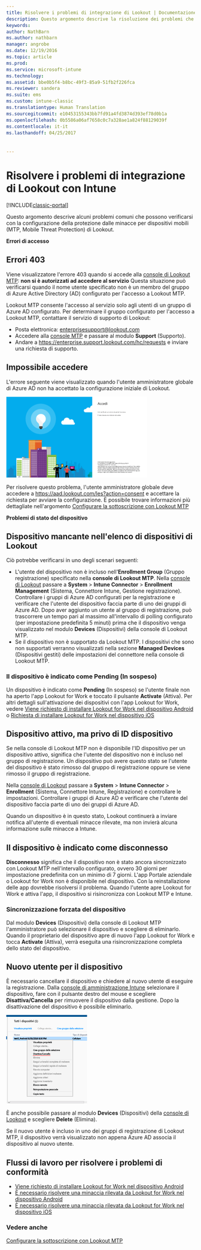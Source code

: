 ```yaml
---
title: Risolvere i problemi di integrazione di Lookout | Documentazione Microsoft
description: Questo argomento descrive la risoluzione dei problemi che si verificano comunemente con l&quot;integrazione di Lookout
keywords: 
author: NathBarn
ms.author: nathbarn
manager: angrobe
ms.date: 12/19/2016
ms.topic: article
ms.prod: 
ms.service: microsoft-intune
ms.technology: 
ms.assetid: bbe0b5f4-b8bc-49f3-85a9-51fb2f226fca
ms.reviewer: sandera
ms.suite: ems
ms.custom: intune-classic
ms.translationtype: Human Translation
ms.sourcegitcommit: e10453155343bb7fd91a4fd3874d393ef78d0b1a
ms.openlocfilehash: 0b5586a06af7658c0c7a328ae1a824f88129039f
ms.contentlocale: it-it
ms.lasthandoff: 04/25/2017


---
```


# <a name="troubleshoot-lookout-integration-with-intune"></a>Risolvere i problemi di integrazione di Lookout con Intune

[!INCLUDE[classic-portal](../includes/classic-portal.md)]

Questo argomento descrive alcuni problemi comuni che possono verificarsi con la configurazione della protezione dalle minacce per dispositivi mobili (MTP, Mobile Threat Protection) di Lookout.

**Errori di accesso**

## <a name="403-errors"></a>Errori 403
Viene visualizzatore l'errore 403 quando si accede alla [console di Lookout MTP](https://aad.lookout.com): **non si è autorizzati ad accedere al servizio** Questa situazione può verificarsi quando il nome utente specificato non è un membro del gruppo di Azure Active Directory (AD) configurato per l'accesso a Lookout MTP.

Lookout MTP consente l'accesso al servizio solo agli utenti di un gruppo di Azure AD configurato. Per determinare il gruppo configurato per l'accesso a Lookout MTP, contattare il servizio di supporto di Lookout:

* Posta elettronica: enterprisesupport@lookout.com
* Accedere alla [console MTP](http://aad.lookout.com) e passare al modulo **Support** (Supporto).
* Andare a https://enterprise.support.lookout.com/hc/requests e inviare una richiesta di supporto.

## <a name="unable-to-sign-in"></a>Impossibile accedere
L'errore seguente viene visualizzato quando l'utente amministratore globale di Azure AD non ha accettato la configurazione iniziale di Lookout.

![screenshot della schermata di accesso a Lookout che mostra l'errore di accesso](../media/mtp/lookout-mtp-consent-not-accepted-error.png)

Per risolvere questo problema, l'utente amministratore globale deve accedere a https://aad.lookout.com/les?action=consent e accettare la richiesta per avviare la configurazione. È possibile trovare informazioni più dettagliate nell'argomento [Configurare la sottoscrizione con Lookout MTP](../deploy-use/set-up-your-subscription-with-lookout-mtp.md)

**Problemi di stato del dispositivo**

## <a name="device-missing-from-lookout-device-list"></a>Dispositivo mancante nell'elenco di dispositivi di Lookout

Ciò potrebbe verificarsi in uno degli scenari seguenti:
* L'utente del dispositivo non è incluso nell'**Enrollment Group** (Gruppo registrazione) specificato nella **console di Lookout MTP**.  Nella [console di Lookout](http://aad.lookout.com) passare a **System** > **Intune Connector** > **Enrollment Management** (Sistema, Connettore Intune, Gestione registrazione).  Controllare i gruppi di Azure AD configurati per la registrazione e verificare che l'utente del dispositivo faccia parte di uno dei gruppi di Azure AD.  Dopo aver aggiunto un utente al gruppo di registrazione, può trascorrere un tempo pari al massimo all'intervallo di polling configurato (per impostazione predefinita 5 minuti) prima che il dispositivo venga visualizzato nel modulo **Devices** (Dispositivi) della console di Lookout MTP.
* Se il dispositivo non è supportato da Lookout MTP.  I dispositivi che sono non supportati verranno visualizzati nella sezione **Managed Devices** (Dispositivi gestiti) delle impostazioni del connettore nella console di Lookout MTP.

### <a name="device-reported-as-pending"></a>Il dispositivo è indicato come **Pending** (In sospeso)

Un dispositivo è indicato come **Pending** (In sospeso) se l'utente finale non ha aperto l'app Lookout for Work e toccato il pulsante **Activate** (Attiva). Per altri dettagli sull'attivazione dei dispositivi con l'app Lookout for Work, vedere [Viene richiesto di installare Lookout for Work nel dispositivo Android](http://docs.microsoft.com/intune/enduser/you-are-prompted-to-install-lookout-for-work-android) o [Richiesta di installare Lookout for Work nel dispositivo iOS](https://docs.microsoft.com/intune/enduser/you-are-prompted-to-install-lookout-for-work-ios)

## <a name="device-whos-active-but-has-no-device-id"></a>Dispositivo attivo, ma privo di ID dispositivo
Se nella console di Lookout MTP non è disponibile l'ID dispositivo per un dispositivo attivo, significa che l'utente del dispositivo non è incluso nel gruppo di registrazione. Un dispositivo può avere questo stato se l'utente del dispositivo è stato rimosso dal gruppo di registrazione oppure se viene rimosso il gruppo di registrazione.

Nella [console di Lookout](http://aad.lookout.com) passare a **System** > **Intune Connector** > **Enrollment**  (Sistema, Connettore Intune, Registrazione) e controllare le impostazioni.  Controllare i gruppi di Azure AD e verificare che l'utente del dispositivo faccia parte di uno dei gruppi di Azure AD.

Quando un dispositivo è in questo stato, Lookout continuerà a inviare notifica all'utente di eventuali minacce rilevate, ma non invierà alcuna informazione sulle minacce a Intune.

## <a name="device-reported-as-disconnected"></a>Il dispositivo è indicato come **disconnesso**

**Disconnesso** significa che il dispositivo non è stato ancora sincronizzato con Lookout MTP nell'intervallo configurato, ovvero 30 giorni per impostazione predefinita con un minimo di 7 giorni. L'app Portale aziendale o Lookout for Work non è disponibile nel dispositivo. Con la reinstallazione delle app dovrebbe risolversi il problema. Quando l'utente apre Lookout for Work e attiva l'app, il dispositivo si risincronizza con Lookout MTP e Intune.

### <a name="forcing-a-device-sync"></a>Sincronizzazione forzata del dispositivo
Dal modulo **Devices** (Dispositivi) della console di Lookout MTP l'amministratore può selezionare il dispositivo e scegliere di eliminarlo.   Quando il proprietario del dispositivo apre di nuovo l'app Lookout for Work e tocca **Activate** (Attiva), verrà eseguita una risincronizzazione completa dello stato del dispositivo.

## <a name="device-has-a-new-user"></a>Nuovo utente per il dispositivo
È necessario cancellare il dispositivo e chiedere al nuovo utente di eseguire la registrazione.  Dalla [console di amministrazione Intune](https://manage.microsoft.com) selezionare il dispositivo, fare con il pulsante destro del mouse e scegliere **Disattiva/Cancella** per rimuovere il dispositivo dalla gestione. Dopo la disattivazione del dispositivo è possibile eliminarlo.

![screenshot del modulo del dispositivo nella console di amministrazione Intune con l'opzione disattiva/cancella visualizzata](../media/mtp/mtp-retire-device-intune-console.png)

È anche possibile passare al modulo **Devices** (Dispositivi) della [console di Lookout](http://aad.lookout.com) e scegliere **Delete** (Elimina).

Se il nuovo utente è incluso in uno dei gruppi di registrazione di Lookout MTP, il dispositivo verrà visualizzato non appena Azure AD associa il dispositivo al nuovo utente.

## <a name="compliance-remediation-workflows"></a>Flussi di lavoro per risolvere i problemi di conformità
- [Viene richiesto di installare Lookout for Work nel dispositivo Android]( http://docs.microsoft.com/intune/enduser/you-are-prompted-to-install-lookout-for-work-android)
- [È necessario risolvere una minaccia rilevata da Lookout for Work nel dispositivo Android](http://docs.microsoft.com/intune/enduser/you-need-to-resolve-a-threat-found-by-lookout-for-work-android)
- [È necessario risolvere una minaccia rilevata da Lookout for Work nel dispositivo iOS](https://docs.microsoft.com/intune/enduser/you-need-to-resolve-a-threat-found-by-lookout-for-work-ios)


### <a name="see-also"></a>Vedere anche
[Configurare la sottoscrizione con Lookout MTP](https://docs.microsoft.com/intune/deploy-use/set-up-your-subscription-with-lookout-mtp)


